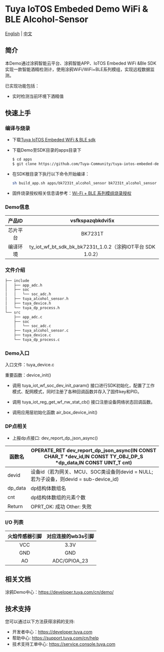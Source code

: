 # Tuya IoTOS Embeded Demo WiFi & BLE Alcohol-Sensor

[English](./README.md) | [中文](./README_zh.md)

## 简介 

本Demo通过涂鸦智能云平台、涂鸦智能APP、IoTOS Embeded WiFi &Ble SDK实现一款智能酒精检测计，使用涂鸦WiFi/WiFi+BLE系列模组，实现远程数据监测。

已实现功能包括：

+ 实时检测当前环境下酒精值




## 快速上手 

### 编译与烧录
+ 下载[Tuya IoTOS Embeded WiFi & BLE sdk](https://github.com/tuya/tuya-iotos-embeded-sdk-wifi-ble-bk7231t) 

+ 下载Demo至SDK目录的apps目录下 

  ```bash
  $ cd apps
  $ git clone https://github.com/Tuya-Community/tuya-iotos-embeded-demo-wifi-ble-alcohol-sensor.git
  ```
  
+ 在SDK根目录下执行以下命令开始编译：

  ```bash
  sh build_app.sh apps/bk7231t_alcohol_sensor bk7231t_alcohol_sensor 1.0.0 
  ```

+ 固件烧录授权相关信息请参考：[Wi-Fi + BLE 系列模组烧录授权](https://developer.tuya.com/cn/docs/iot/device-development/burn-and-authorization/burn-and-authorize-wifi-ble-modules/burn-and-authorize-wb-series-modules?id=Ka78f4pttsytd) 

 

### Demo信息 

|  产品ID  |                      vsfkspazqbkdvi5x                      |
| :------: | :--------------------------------------------------------: |
| 芯片平台 |                          BK7231T                           |
| 编译环境 | ty_iot_wf_bt_sdk_bk_bk7231t_1.0.2（涂鸦IOT平台 SDK 1.0.2） |

 

### 文件介绍 

```bash
├── include
│   ├── app_adc.h
│   ├── soc
│   │   └── soc_adc.h
│   ├── tuya_alcohol_sensor.h
│   ├── tuya_device.h
│   └── tuya_dp_process.h
└── src
    ├── app_adc.c
    ├── soc
    │   └── soc_adc.c
    ├── tuya_alcohol_sensor.c
    ├── tuya_device.c
    └── tuya_dp_process.c
```



### Demo入口

入口文件：tuya_device.c

重要函数：device_init()

+ 调用 tuya_iot_wf_soc_dev_init_param() 接口进行SDK初始化，配置了工作模式、配网模式，同时注册了各种回调函数并存入了固件key和PID。

+ 调用 tuya_iot_reg_get_wf_nw_stat_cb() 接口注册设备网络状态回调函数。

+ 调用应用层初始化函数 air_box_device_init()



### DP点相关

+ 上报dp点接口: dev_report_dp_json_async()

| 函数名  | OPERATE_RET dev_report_dp_json_async(IN CONST CHAR_T *dev_id,IN CONST TY_OBJ_DP_S *dp_data,IN CONST UINT_T cnt) |
| ------- | ------------------------------------------------------------ |
| devid   | 设备id（若为网关、MCU、SOC类设备则devid = NULL;若为子设备，则devid = sub-device_id) |
| dp_data | dp结构体数组名                                               |
| cnt     | dp结构体数组的元素个数                                       |
| Return  | OPRT_OK: 成功  Other: 失败                                   |



### I/O 列表 

|  火焰传感器引脚   | 对应连接的wb3s引脚 |
| :------------: | :----------------: |
|      VCC       |        3.3V        |
|      GND       |        GND         |
|       AO       |    ADC/GPIOA_23    |



## 相关文档

涂鸦Demo中心：https://developer.tuya.com/cn/demo/



## 技术支持

您可以通过以下方法获得涂鸦的支持:

- 开发者中心：https://developer.tuya.com
- 帮助中心: https://support.tuya.com/cn/help
- 技术支持工单中心: https://service.console.tuya.com